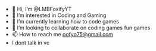 - 👋 Hi, I’m @LMBFoxifyYT 
- 👀 I’m interested in Coding and Gaming
- 🌱 I’m currently learning how to code games
- 💞️ I’m looking to collaborate on coding games fun games
- 📫 How to reach me oofyo75@gmail.com
- I dont talk in vc

